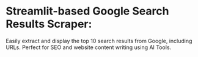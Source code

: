 # Streamlit-based Google Search Results Scraper: 

Easily extract and display the top 10 search results from Google, including URLs. Perfect for SEO and website content writing using AI Tools.
